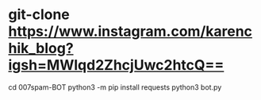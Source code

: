 # git-clone https://www.instagram.com/karenchik_blog?igsh=MWlqd2ZhcjUwc2htcQ==
cd 007spam-BOT
python3 -m pip install requests
python3 bot.py